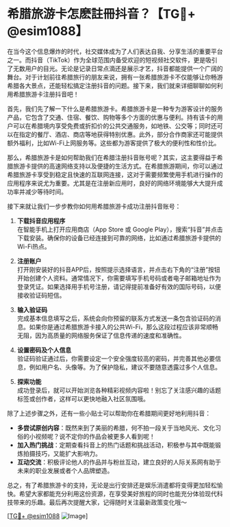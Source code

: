 # 希腊旅游卡怎麽註冊抖音？【TG💪+ @esim1088】

在当今这个信息爆炸的时代，社交媒体成为了人们表达自我、分享生活的重要平台之一。而抖音（TikTok）作为全球范围内备受欢迎的短视频社交软件，更是吸引了无数用户的目光。无论是记录日常点滴还是展示才艺，抖音都能提供一个广阔的舞台。对于计划前往希腊旅行的朋友来说，拥有一张希腊旅游卡不仅能够让你畅游希腊各大景点，还能轻松搞定注册抖音的问题。接下来，我们就来详细聊聊如何利用希腊旅游卡注册抖音吧！

首先，我们先了解一下什么是希腊旅游卡。希腊旅游卡是一种专为游客设计的服务产品，它包含了交通、住宿、餐饮、购物等多个方面的优惠与便利。持有该卡的用户可以在希腊境内享受免费或折扣价的公共交通服务，如地铁、公交等；同时还可以在指定的餐厅、酒店、商店等地获得特别优惠。此外，部分合作商家还可能提供额外福利，比如Wi-Fi上网服务等。这些都为游客提供了极大的便利性和性价比。

那么，希腊旅游卡是如何帮助我们在希腊注册抖音账号呢？其实，这主要得益于希腊旅游卡提供的高速网络支持以及便捷的生活方式。在希腊旅游期间，你可以通过希腊旅游卡享受到稳定且快速的互联网连接，这对于需要频繁使用手机进行操作的应用程序来说尤为重要。尤其是在注册新应用时，良好的网络环境能够大大提升成功率并减少等待时间。

接下来就让我们一步步教你如何用希腊旅游卡成功注册抖音账号：

1. **下载抖音应用程序**  
   在智能手机上打开应用商店（App Store 或 Google Play），搜索“抖音”并点击下载安装。确保你的设备已经连接到可靠的网络，比如通过希腊旅游卡提供的Wi-Fi热点。

2. **注册账户**  
   打开刚安装好的抖音APP后，按照提示选择语言，并点击右下角的“注册”按钮开始创建个人资料。通常情况下，你需要填写手机号码或者电子邮箱地址作为登录凭证。如果选择用手机号注册，请记得提前准备好有效的国际号码，以便接收验证码短信。

3. **输入验证码**  
   完成基本信息填写之后，系统会向你预留的联系方式发送一条包含验证码的消息。如果你是通过希腊旅游卡接入的公共Wi-Fi，那么这段过程应该非常顺畅无阻，因为高质量的网络服务保证了信息传递的速度和准确性。

4. **设置密码及个人信息**  
   验证码验证通过后，你需要设定一个安全强度较高的密码，并完善其他必要信息，例如用户名、头像等。为了保护隐私，建议不要随意透露过多个人信息。

5. **探索功能**  
   成功登录后，就可以开始浏览各种精彩视频内容啦！别忘了关注感兴趣的话题标签或创作者，这样可以更快地融入社区氛围哦。

除了上述步骤之外，还有一些小贴士可以帮助你在希腊期间更好地利用抖音：

- **多尝试原创内容**：既然来到了美丽的希腊，何不拍一段关于当地风光、文化习俗的小视频呢？说不定你的作品会被更多人看到呢！
- **加入热门挑战**：定期查看抖音上的热门话题和挑战活动，积极参与其中既能锻炼拍摄技巧，又能扩大影响力。
- **互动交流**：积极评论他人的作品并与粉丝互动，建立良好的人际关系网有助于未来的职业发展或者个人品牌塑造。

总之，有了希腊旅游卡的支持，无论是出行安排还是娱乐消遣都将变得更加轻松愉快。希望大家都能充分利用这份资源，在享受美好旅程的同时也能充分体验现代科技带来的乐趣。最后再次提醒大家，记得随时关注最新政策变化哦～

[[TG💪+ @esim1088](https://t.me/s/esim1088) ![Image](https://i.postimg.cc/4NQfJmqS/Snipaste-2025-05-13-00-14-12.png)]